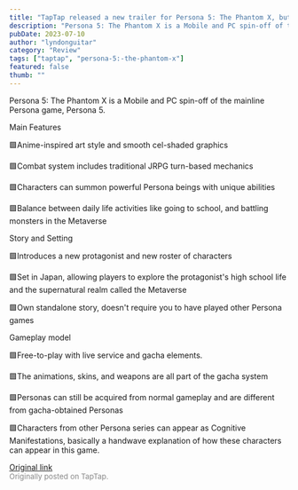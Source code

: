 ```yaml
---
title: "TapTap released a new trailer for Persona 5: The Phantom X, but what exactly is this game?"
description: "Persona 5: The Phantom X is a Mobile and PC spin-off of the mainline Persona game, Persona 5."
pubDate: 2023-07-10
author: "lyndonguitar"
category: "Review"
tags: ["taptap", "persona-5:-the-phantom-x"]
featured: false
thumb: ""
---
```


Persona 5: The Phantom X is a Mobile and PC spin-off of the mainline Persona game, Persona 5.

Main Features

🟩Anime-inspired art style and smooth cel-shaded graphics

🟩Combat system includes traditional JRPG turn-based mechanics

🟩Characters can summon powerful Persona beings with unique abilities

🟩Balance between daily life activities like going to school, and battling monsters in the Metaverse

Story and Setting

🟩Introduces a new protagonist and new roster of characters

🟩Set in Japan, allowing players to explore the protagonist's high school life and the supernatural realm called the Metaverse

🟩Own standalone story, doesn't require you to have played other Persona games

Gameplay model

🟩Free-to-play with live service and gacha elements.

🟩The animations, skins, and weapons are all part of the gacha system

🟩Personas can still be acquired from normal gameplay and are different from gacha-obtained Personas

🟩Characters from other Persona series can appear as Cognitive Manifestations, basically a handwave explanation of how these characters can appear in this game.

[Original link](https://m.taptap.io/post/5979888?share_id=2db07dea1854&utm_medium=share&utm_source=discord)<br><span style="font-size: 0.95em; color: #888;">Originally posted on TapTap.</span>
